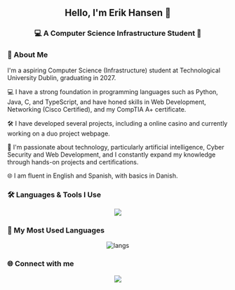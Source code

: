 <h2 align="center">Hello, I'm Erik Hansen 👾</h2>

<h3 align="center">💻 A Computer Science Infrastructure Student 🌃</h3>

### 🌌 About Me
<p align="left">
I'm a aspiring Computer Science (Infrastructure) student at Technological University Dublin, graduating in 2027.
  
💻 I have a strong foundation in programming languages such as Python, Java, C, and TypeScript, and have honed skills in Web Development, Networking (Cisco Certified), and my CompTIA A+ certificate.

🛠 I have developed several projects, including a online casino and currently working on a duo project webpage.

🌟 I'm passionate about technology, particularly artificial intelligence, Cyber Security and Web Development, and I constantly expand my knowledge through hands-on projects and certifications.

🌐 I am fluent in English and Spanish, with basics in Danish.
</p>

### 🛠 Languages & Tools I Use
<p align="center">
<img src="https://skillicons.dev/icons?i=python,js,ts,react,nodejs,html,css,tailwind,github,docker,linux,vscode,mysql,postgres,androidstudio&theme=dark" />
</p>

### 🚀 My Most Used Languages
<p align="center">
  <!--<img src="https://github-readme-stats.vercel.app/api?username=Nebr1s&show_icons=true&theme=radical&hide_border=true&bg_color=0D1117&title_color=00ffe7&icon_color=ff00ff" height="180"/>
  <img src="https://github-readme-streak-stats.herokuapp.com?user=Nebr1s&theme=radical&hide_border=true&background=0D1117&ring=ff00ff&fire=00ffe7&currStreakLabel=00ffe7" height="180"/>-->
  <img src="https://github-readme-stats.vercel.app/api/top-langs/?username=Nebr1s&layout=compact&hide_border=true&bg_color=f5f5f5&title_color=c41e3a&text_color=1a1a1a&icon_color=ffb300" alt="langs" />
</p>

### 🌐 Connect with me
<p align="center">
  <a href="https://linkedin.com/in/erik-hansen-nebris"><img src="https://img.shields.io/badge/LinkedIn-c41e3a?style=for-the-badge&logo=linkedin&logoColor=white"/></a>
</p>
